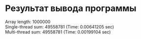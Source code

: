 # Результат вывода программы
Array length: 1000000  
Single-thread sum: 49558781 (Time: 0.00641205 sec)  
Multi-thread sum:  49558781 (Time: 0.00199104 sec)  
